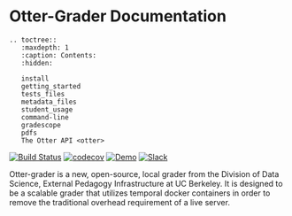 <!-- .. nbforms documentation master file, created by
   sphinx-quickstart on Fri Jan 24 22:12:36 2020.
   You can adapt this file completely to your liking, but it should at least
   contain the root `toctree` directive. -->

# Otter-Grader Documentation

```eval_rst
.. toctree::
   :maxdepth: 1
   :caption: Contents:
   :hidden:

   install
   getting_started
   tests_files
   metadata_files
   student_usage
   command-line
   gradescope
   pdfs
   The Otter API <otter>
```

[![](https://travis-ci.org/ucbds-infra/otter-grader.svg?branch=master "Build Status")](https://travis-ci.org/ucbds-infra/otter-grader)
[![](https://codecov.io/gh/ucbds-infra/otter-grader/branch/master/graph/badge.svg "codecov")](https://codecov.io/gh/ucbds-infra/otter-grader)
[![](https://mybinder.org/badge_logo.svg "Demo")](https://mybinder.org/v2/gh/ucbds-infra/otter-grader/master?filepath=demo%2Fdemo.ipynb)
[![](https://img.shields.io/endpoint?logo=slack&url=https%3A%2F%2Fraw.githubusercontent.com%2Fucbds-infra%2Fotter-grader%2Fmaster%2Fslack-shields.json "Slack")](https://join.slack.com/t/otter-grader/shared_invite/enQtOTM5MTQ0MzkwMTk0LTBiNWIzZTYxNDA2NDZmM2JkMzcwZjA4YWViNDM4ZTgyNDVhNDgwOTQ0NjNlZjcwNmY5YzJiZjZhZGNhNzc5MjA)

Otter-grader is a new, open-source, local grader from the Division of Data Science, External Pedagogy Infrastructure at UC Berkeley. It is designed to be a scalable grader that utilizes temporal docker containers in order to remove the traditional overhead requirement of a live server. 
